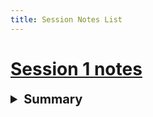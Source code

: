 ```yaml
---
title: Session Notes List
---
```

# [Session 1 notes](Session-1-notes)

<details><summary style="font-size: 20px; font-weight: bold">Summary</summary>

### Intro and Travel
Muirbrek, Shnarkle, Lileth, and Rar Summerfang introduce themselves. [Sarkas](Sarkas.md) also introduces himself, and offers a reward if we(the party) investigate an incident at Aldritch farm. We ask [Aldritch](Aldritch.md) about it, and he tells us where his farm is and what he believed happened there.
### Investigation
We make our way to the [Aldritch farm](Aldritch-Farm.md), and discover it is strangely untouched. There is a half inch layer of dust, despite [Aldritch](Aldritch.md) supposedly only leaving a couple days before. We find three knolls inside the building, and one comes in from behind us. Defeating them, we discover they hold a map and a strange symbol on their shoulders. 

</div>
</details>



